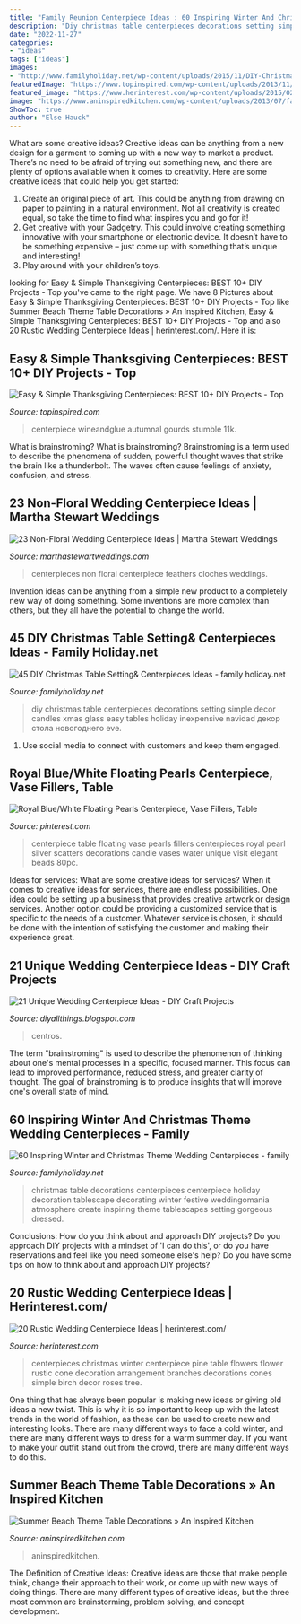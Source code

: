 ```yaml
---
title: "Family Reunion Centerpiece Ideas : 60 Inspiring Winter And Christmas Theme Wedding Centerpieces"
description: "Diy christmas table centerpieces decorations setting simple decor candles xmas glass easy tables holiday inexpensive navidad декор стола новогоднего eve"
date: "2022-11-27"
categories:
- "ideas"
tags: ["ideas"]
images:
- "http://www.familyholiday.net/wp-content/uploads/2015/11/DIY-Christmas-Table-Setting-Centerpieces-Ideas-19.jpg"
featuredImage: "https://www.topinspired.com/wp-content/uploads/2013/11/thanksgiving-centerpiece.jpg"
featured_image: "https://www.herinterest.com/wp-content/uploads/2015/02/153.jpg"
image: "https://www.aninspiredkitchen.com/wp-content/uploads/2013/07/family-reunion-2013-0221-e1374466838447.jpg"
ShowToc: true
author: "Else Hauck"
---
```



What are some creative ideas?
Creative ideas can be anything from a new design for a garment to coming up with a new way to market a product. There’s no need to be afraid of trying out something new, and there are plenty of options available when it comes to creativity. Here are some creative ideas that could help you get started: 
1. Create an original piece of art. This could be anything from drawing on paper to painting in a natural environment. Not all creativity is created equal, so take the time to find what inspires you and go for it! 
2. Get creative with your Gadgetry. This could involve creating something innovative with your smartphone or electronic device. It doesn’t have to be something expensive – just come up with something that’s unique and interesting! 
3. Play around with your children’s toys.

	

		
looking for Easy &amp; Simple Thanksgiving Centerpieces: BEST 10+ DIY Projects - Top you've came to the right page. We have 8 Pictures about Easy &amp; Simple Thanksgiving Centerpieces: BEST 10+ DIY Projects - Top like Summer Beach Theme Table Decorations » An Inspired Kitchen, Easy &amp; Simple Thanksgiving Centerpieces: BEST 10+ DIY Projects - Top and also 20 Rustic Wedding Centerpiece Ideas | herinterest.com/. Here it is:
		
    
## Easy &amp; Simple Thanksgiving Centerpieces: BEST 10+ DIY Projects - Top

<img loading=lazy src="https://www.topinspired.com/wp-content/uploads/2013/11/thanksgiving-centerpiece.jpg" onerror="this.onerror=null;this.src='https://tse1.mm.bing.net/th?id=OIP.VxXT34fvkn1WdmOdyIcyFAHaLI&amp;pid=15.1';" alt="Easy &amp; Simple Thanksgiving Centerpieces: BEST 10+ DIY Projects - Top">

_Source: topinspired.com_

>centerpiece wineandglue autumnal gourds stumble 11k. 

	

What is brainstroming?
What is brainstroming? Brainstroming is a term used to describe the phenomena of sudden, powerful thought waves that strike the brain like a thunderbolt. The waves often cause feelings of anxiety, confusion, and stress.

    
## 23 Non-Floral Wedding Centerpiece Ideas | Martha Stewart Weddings

<img loading=lazy src="https://static.onecms.io/wp-content/uploads/sites/36/2011/07/19010308/nonfloral-wedding-centerpieces-erin-mcginn-1118.jpg" onerror="this.onerror=null;this.src='https://tse3.mm.bing.net/th?id=OIP.L8JaTqCikQg6COsofNERZQHaLH&amp;pid=15.1';" alt="23 Non-Floral Wedding Centerpiece Ideas | Martha Stewart Weddings">

_Source: marthastewartweddings.com_

>centerpieces non floral centerpiece feathers cloches weddings. 

	

Invention ideas can be anything from a simple new product to a completely new way of doing something. Some inventions are more complex than others, but they all have the potential to change the world.

    
## 45 DIY Christmas Table Setting&amp; Centerpieces Ideas - Family Holiday.net

<img loading=lazy src="http://www.familyholiday.net/wp-content/uploads/2015/11/DIY-Christmas-Table-Setting-Centerpieces-Ideas-19.jpg" onerror="this.onerror=null;this.src='https://tse4.mm.bing.net/th?id=OIP.X8KoRqALogJGERx24mA6QgHaJ4&amp;pid=15.1';" alt="45 DIY Christmas Table Setting&amp; Centerpieces Ideas - family holiday.net">

_Source: familyholiday.net_

>diy christmas table centerpieces decorations setting simple decor candles xmas glass easy tables holiday inexpensive navidad декор стола новогоднего eve. 

	

1. Use social media to connect with customers and keep them engaged.

    
## Royal Blue/White Floating Pearls Centerpiece, Vase Fillers, Table

<img loading=lazy src="https://i.pinimg.com/736x/44/99/03/4499031952d629489c8e27eac3bfd95b.jpg" onerror="this.onerror=null;this.src='https://tse2.mm.bing.net/th?id=OIP.lMVgkjpKYLofBI7X_rOSFgHaJ6&amp;pid=15.1';" alt="Royal Blue/White Floating Pearls Centerpiece, Vase Fillers, Table">

_Source: pinterest.com_

>centerpiece table floating vase pearls fillers centerpieces royal pearl silver scatters decorations candle vases water unique visit elegant beads 80pc. 

	

Ideas for services: What are some creative ideas for services?
When it comes to creative ideas for services, there are endless possibilities. One idea could be setting up a business that provides creative artwork or design services. Another option could be providing a customized service that is specific to the needs of a customer. Whatever service is chosen, it should be done with the intention of satisfying the customer and making their experience great.

    
## 21 Unique Wedding Centerpiece Ideas - DIY Craft Projects

<img loading=lazy src="http://4.bp.blogspot.com/-egODI0tUTBU/VA2a_bf-kgI/AAAAAAAABVA/4iN2ws8Ides/s1600/Unique-Wedding-Centerpiece-Ideas%2B(6).jpg" onerror="this.onerror=null;this.src='https://tse3.mm.bing.net/th?id=OIP.AVFZWzLD3sUNYGOUeVxLNwHaLH&amp;pid=15.1';" alt="21 Unique Wedding Centerpiece Ideas - DIY Craft Projects">

_Source: diyallthings.blogspot.com_

>centros. 

	

The term "brainstroming" is used to describe the phenomenon of thinking about one's mental processes in a specific, focused manner. This focus can lead to improved performance, reduced stress, and greater clarity of thought. The goal of brainstroming is to produce insights that will improve one's overall state of mind.

    
## 60 Inspiring Winter And Christmas Theme Wedding Centerpieces - Family

<img loading=lazy src="http://www.familyholiday.net/wp-content/uploads/2013/11/Inspiring-Winter-and-Christmas-Theme-Wedding-Centerpieces-_62.jpg" onerror="this.onerror=null;this.src='https://tse4.mm.bing.net/th?id=OIP.DGB7n1monHiEUZi9ZGVzDAHaLC&amp;pid=15.1';" alt="60 Inspiring Winter and Christmas Theme Wedding Centerpieces - family">

_Source: familyholiday.net_

>christmas table decorations centerpieces centerpiece holiday decoration tablescape decorating winter festive weddingomania atmosphere create inspiring theme tablescapes setting gorgeous dressed. 

	

Conclusions: How do you think about and approach DIY projects?
Do you approach DIY projects with a mindset of 'I can do this', or do you have reservations and feel like you need someone else's help? Do you have some tips on how to think about and approach DIY projects?

    
## 20 Rustic Wedding Centerpiece Ideas | Herinterest.com/

<img loading=lazy src="https://www.herinterest.com/wp-content/uploads/2015/02/153.jpg" onerror="this.onerror=null;this.src='https://tse1.mm.bing.net/th?id=OIP.0qe6-cTh6c_i-qXaCvZXpAAAAA&amp;pid=15.1';" alt="20 Rustic Wedding Centerpiece Ideas | herinterest.com/">

_Source: herinterest.com_

>centerpieces christmas winter centerpiece pine table flowers flower rustic cone decoration arrangement branches decorations cones simple birch decor roses tree. 

	

One thing that has always been popular is making new ideas or giving old ideas a new twist. This is why it is so important to keep up with the latest trends in the world of fashion, as these can be used to create new and interesting looks. There are many different ways to face a cold winter, and there are many different ways to dress for a warm summer day. If you want to make your outfit stand out from the crowd, there are many different ways to do this.

    
## Summer Beach Theme Table Decorations » An Inspired Kitchen

<img loading=lazy src="https://www.aninspiredkitchen.com/wp-content/uploads/2013/07/family-reunion-2013-0221-e1374466838447.jpg" onerror="this.onerror=null;this.src='https://tse4.mm.bing.net/th?id=OIP.XR2WR40B6b-tGRVRFZ-d8gHaJ4&amp;pid=15.1';" alt="Summer Beach Theme Table Decorations » An Inspired Kitchen">

_Source: aninspiredkitchen.com_

>aninspiredkitchen. 

	

The Definition of Creative Ideas:
Creative ideas are those that make people think, change their approach to their work, or come up with new ways of doing things. There are many different types of creative ideas, but the three most common are brainstorming, problem solving, and concept development.

